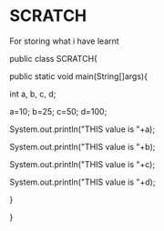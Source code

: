 # SCRATCH
For storing what i have learnt

public class SCRATCH{

public static void main(String[]args){

int a, b, c, d;

a=10;
b=25;
c=50;
d=100;

System.out.println("THIS value is "+a);

System.out.println("THIS value is "+b);

System.out.println("THIS value is "+c);

System.out.println("THIS value is "+d);

}

 }
